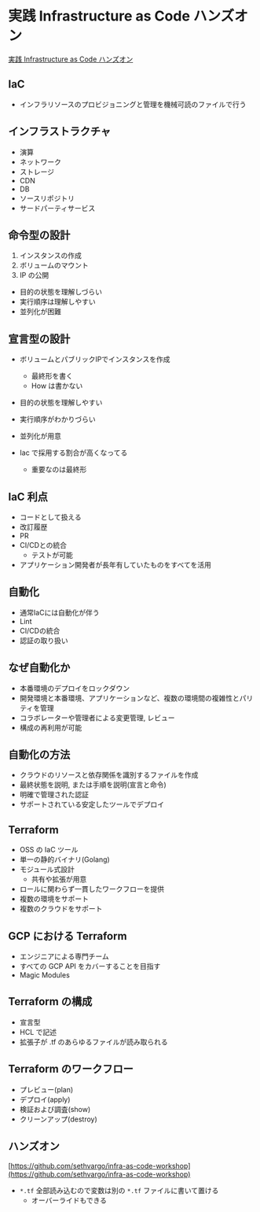 # 実践 Infrastructure as Code ハンズオン

[実践 Infrastructure as Code ハンズオン](https://cloud.withgoogle.com/next18/tokyo/my-schedule/session/224235)

## IaC

* インフラリソースのプロビジョニングと管理を機械可読のファイルで行う

## インフラストラクチャ

* 演算
* ネットワーク
* ストレージ
* CDN
* DB
* ソースリポジトリ
* サードパーティサービス

## 命令型の設計

1. インスタンスの作成
2. ボリュームのマウント
3. IP の公開

* 目的の状態を理解しづらい
* 実行順序は理解しやすい
* 並列化が困難

## 宣言型の設計

* ボリュームとパブリックIPでインスタンスを作成
  * 最終形を書く
  * How は書かない

* 目的の状態を理解しやすい
* 実行順序がわかりづらい
* 並列化が用意
* Iac で採用する割合が高くなってる
  * 重要なのは最終形

## IaC 利点

* コードとして扱える
* 改訂履歴
* PR
* CI/CDとの統合
  * テストが可能
* アプリケーション開発者が長年有していたものをすべてを活用

## 自動化

* 通常IaCには自動化が伴う
* Lint
* CI/CDの統合
* 認証の取り扱い

## なぜ自動化か

* 本番環境のデプロイをロックダウン
* 開発環境と本番環境、アプリケーションなど、複数の環境間の複雑性とパリティを管理
* コラボレーターや管理者による変更管理, レビュー
* 構成の再利用が可能

## 自動化の方法

* クラウドのリソースと依存関係を識別するファイルを作成
* 最終状態を説明, または手順を説明(宣言と命令)
* 明確で管理された認証
* サポートされている安定したツールでデプロイ

## Terraform

* OSS の IaC ツール
* 単一の静的バイナリ(Golang)
* モジュール式設計
  * 共有や拡張が用意
* ロールに関わらず一貫したワークフローを提供
* 複数の環境をサポート
* 複数のクラウドをサポート

## GCP における Terraform

* エンジニアによる専門チーム
* すべての GCP API をカバーすることを目指す
* Magic Modules

## Terraform の構成

* 宣言型
* HCL で記述
* 拡張子が .tf のあらゆるファイルが読み取られる

## Terraform のワークフロー

* プレビュー(plan)
* デプロイ(apply)
* 検証および調査(show)
* クリーンアップ(destroy)

## ハンズオン

[https://github.com/sethvargo/infra-as-code-workshop](https://github.com/sethvargo/infra-as-code-workshop)

* `*.tf` 全部読み込むので変数は別の `*.tf` ファイルに書いて置ける
  * オーバーライドもできる

